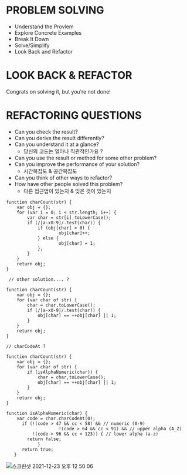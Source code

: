 # PROBLEM SOLVING

- Understand the Provlem
- Explore Concrete Examples
- Break It Down
- Solve/Simplify
- Look Back and Refactor

# LOOK BACK & REFACTOR

Congrats on solving it, but you’re not done!

# REFACTORING QUESTIONS

- Can you check the result?
- Can you derive the result differently?
- Can you understand it at a glance?
    - 당신의 코드는 얼마나 직관적인가요 ?
- Can you use the result or method for some other problem?
- Can you improve the performance of your solution?
    - 시간복잡도 & 공간복잡도
- Can you think of other ways to refactor?
- How have other people solved this problem?
    - 다른 접근법이 있는지 & 잊은 것이 있는지
    

```tsx
function charCount(str) {
	var obj = {};
	for (var i = 0; i < str.length; i++) {
		var char = str[i],toLowerCase();
		if (/[a-x0-9]/.test(char)) {
			if (obj[char] > 0) {
					obj[char]++;
			} else {
					obj[char] = 1;
			};
		}
	}
	return obj;
}
```


```tsx
 // other solution.... ?

function charCount(str) {
	var obj = {};
	for (var char of str) {
		char = char,toLowerCase();
		if (/[a-x0-9]/.test(char)) {
			obj[char] == ++obj[char] || 1;
		}
	}
	return obj;
}
```


```tsx
// charCodeAt ?
 
function charCount(str) {
	var obj = {};
	for (var char of str) { 
		if (isAlphaNumeric(char)) {
			char = char,toLowerCase();
			obj[char] == ++obj[char] || 1;
		}
	}
	return obj;
}

function isAlphaNumeric(char) {
    var code = char.charCodeAt(0);
      if (!(code > 47 && cc < 58) && // numeric (0-9)
					!(code > 64 && cc < 91) && // upper alpha (A_Z)
          !(code > 96 && cc < 123)) { // lower alpha (a-z)
        return false;
			}
      return true;  
   }

```
![스크린샷 2021-12-23 오후 12 50 06](https://user-images.githubusercontent.com/80245801/147186847-609edfd8-aef1-4207-8c4a-fd46ec64d6c6.png)

